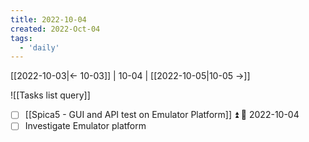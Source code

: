 ```yaml
---
title: 2022-10-04
created: 2022-Oct-04
tags:
  - 'daily'
---
```


[[2022-10-03|<- 10-03]] | 10-04 | [[2022-10-05|10-05 ->]]


![[Tasks list query]]


- [ ] [[Spica5 - GUI and API test on Emulator Platform]] ⏫ 🛫 2022-10-04 
- [ ] Investigate Emulator platform